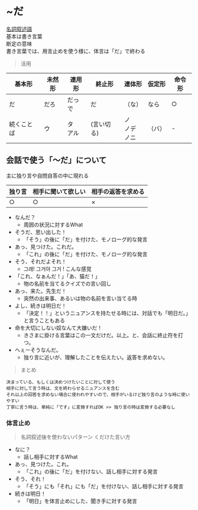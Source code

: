 # ~だ

[名詞叙述語](./meishijojutsugo.md)  
基本は書き言葉  
断定の意味  
書き言葉では、用言止めを使う様に、体言は「だ」で終わる  

> 活用

| 基本形 | 未然形 | 連用形 | 終止形 | 連体形 | 仮定形 | 命令形 |
| --- | --- | --- | --- | --- | --- | --- |
| だ | だろ | だっ </br> で | だ | （な） | なら | ○ |
| 続くことば | ウ | タ </br> アル | (言い切る) | ノ</br>ノデ</br>ノニ | （バ） | - |

## 会話で使う「〜だ」について

主に独り言や自問自答の中に現れる  

| 独り言 | 相手に聞いて欲しい | 相手の返答を求める |
| ------ | ------------------ | ------------------ |
| ○      | ○                  | ×                  |

- なんだ？
  - 周囲の状況に対するWhat
- そうだ、思い出した！
  - 「そう」の後に「だ」を付けた、モノローグ的な発言
- あっ、見つけた。これだ。
  - 「これ」の後に「だ」を付けた、モノローグ的な発言
- そう、それだよそれ！
  - 그래! 그거야 그거 ! こんな感覚
- 「これ、なぁんだ！」「あ、猫だ！」
  - 物の名前を当てるクイズでの言い回し
- あっ、来た。先生だ！
  - 突然の出来事、あるいは物の名前を言い当てる時
- よし、続きは明日だ！
  - 「決定！！」というニュアンスを持たせる時には、対話でも「明日だ。」と言うこともある
- 命を大切にしない奴なんて大嫌いだ！
  - きさまに掛ける言葉はこの一文だけだ。以上。と、会話に終止符を打つ。
- へぇーそうなんだ。
  - 独り言に近いが、理解したことを伝えたい。返答を求めない。

> まとめ  

```text
決まっている、もしくは決めつけたいことに対して使う
相手に対して言う時は、文を終わらせるニュアンスを含む
それ以上の回答を求めない場合に使われやすいので、相手がいるけど独り言のような時に使いやすい
丁寧に言う時は、単純に「です」に変換すればOK >> 独り言の時は変換する必要なし
```

### 体言止め

> 名詞叙述後を使わないパターン
> くだけた言い方

- なに？
  - 話し相手に対するWhat
- あっ、見つけた。これ。
  - 「これ」の後に「だ」を付けない、話し相手に対する発言
- そう、それ！
  - 「そう」にも「それ」にも「だ」を付けない、話し相手に対する発言
- 続きは明日！
  - 「明日」を体言止めにした、聞き手に対する発言